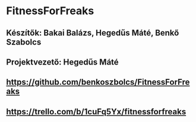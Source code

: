 # FitnessForFreaks

## Készítők: Bakai Balázs, Hegedűs Máté, Benkő Szabolcs
## Projektvezető: Hegedűs Máté

## https://github.com/benkoszbolcs/FitnessForFreaks
## https://trello.com/b/1cuFq5Yx/fitnessforfreaks
